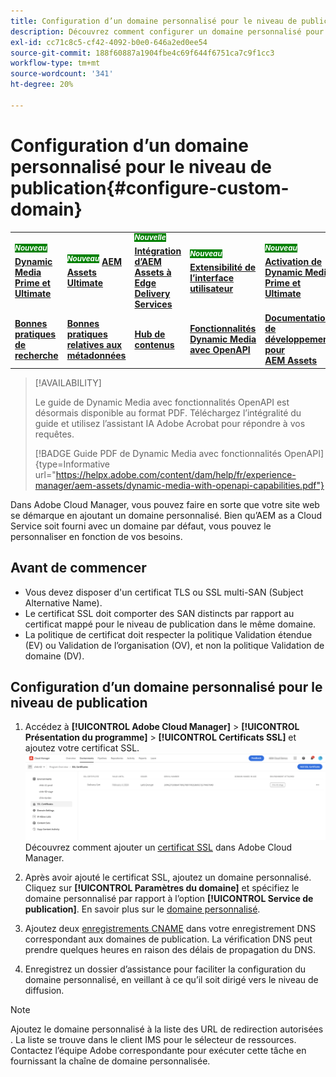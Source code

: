 ```yaml
---
title: Configuration d’un domaine personnalisé pour le niveau de publication
description: Découvrez comment configurer un domaine personnalisé pour le niveau de publication dans Adobe Cloud Manager.
exl-id: cc71c8c5-cf42-4092-b0e0-646a2ed0ee54
source-git-commit: 188f60887a1904fbe4c69f644f6751ca7c9f1cc3
workflow-type: tm+mt
source-wordcount: '341'
ht-degree: 20%

---
```


# Configuration d’un domaine personnalisé pour le niveau de publication{#configure-custom-domain}

<table>
    <tr>
        <td>
            <sup style= "background-color:#008000; color:#FFFFFF; font-weight:bold"><i>Nouveau</i></sup> <a href="/help/assets/dynamic-media/dm-prime-ultimate.md"><b>Dynamic Media Prime et Ultimate</b></a>
        </td>
        <td>
            <sup style= "background-color:#008000; color:#FFFFFF; font-weight:bold"><i>Nouveau</i></sup> <a href="/help/assets/assets-ultimate-overview.md"><b>AEM Assets Ultimate</b></a>
        </td>
        <td>
            <sup style= "background-color:#008000; color:#FFFFFF; font-weight:bold"><i>Nouvelle</i></sup> <a href="/help/assets/integrate-aem-assets-edge-delivery-services.md"><b>Intégration d’AEM Assets à Edge Delivery Services</b></a>
        </td>
        <td>
            <sup style= "background-color:#008000; color:#FFFFFF; font-weight:bold"><i>Nouveau</i></sup> <a href="/help/assets/aem-assets-view-ui-extensibility.md"><b>Extensibilité de l’interface utilisateur</b></a>
        </td>
          <td>
            <sup style= "background-color:#008000; color:#FFFFFF; font-weight:bold"><i>Nouveau</i></sup> <a href="/help/assets/dynamic-media/enable-dynamic-media-prime-and-ultimate.md"><b>Activation de Dynamic Media Prime et Ultimate</b></a>
        </td>
    </tr>
    <tr>
        <td>
            <a href="/help/assets/search-best-practices.md"><b>Bonnes pratiques de recherche</b></a>
        </td>
        <td>
            <a href="/help/assets/metadata-best-practices.md"><b>Bonnes pratiques relatives aux métadonnées</b></a>
        </td>
        <td>
            <a href="/help/assets/product-overview.md"><b>Hub de contenus</b></a>
        </td>
        <td>
            <a href="/help/assets/dynamic-media-open-apis-overview.md"><b>Fonctionnalités Dynamic Media avec OpenAPI</b></a>
        </td>
        <td>
            <a href="https://developer.adobe.com/experience-cloud/experience-manager-apis/"><b>Documentation de développement pour AEM Assets</b></a>
        </td>
    </tr>
</table>

>[!AVAILABILITY]
>
>Le guide de Dynamic Media avec fonctionnalités OpenAPI est désormais disponible au format PDF. Téléchargez l’intégralité du guide et utilisez l’assistant IA Adobe Acrobat pour répondre à vos requêtes.
>
>[!BADGE Guide PDF de Dynamic Media avec fonctionnalités OpenAPI]{type=Informative url="https://helpx.adobe.com/content/dam/help/fr/experience-manager/aem-assets/dynamic-media-with-openapi-capabilities.pdf"}

Dans Adobe Cloud Manager, vous pouvez faire en sorte que votre site web se démarque en ajoutant un domaine personnalisé. Bien qu’AEM as a Cloud Service soit fourni avec un domaine par défaut, vous pouvez le personnaliser en fonction de vos besoins.

## Avant de commencer

* Vous devez disposer d&#39;un certificat TLS ou SSL multi-SAN (Subject Alternative Name).
* Le certificat SSL doit comporter des SAN distincts par rapport au certificat mappé pour le niveau de publication dans le même domaine.
* La politique de certificat doit respecter la politique Validation étendue (EV) ou Validation de l’organisation (OV), et non la politique Validation de domaine (DV).


## Configuration d’un domaine personnalisé pour le niveau de publication

1. Accédez à **[!UICONTROL Adobe Cloud Manager]** > **[!UICONTROL Présentation du programme]** > **[!UICONTROL Certificats SSL]** et ajoutez votre certificat SSL.
   ![image](/help/assets/assets/ssl-certificate.png)
Découvrez comment ajouter un [certificat SSL](/help/implementing/cloud-manager/managing-ssl-certifications/add-ssl-certificate.md) dans Adobe Cloud Manager.

1. Après avoir ajouté le certificat SSL, ajoutez un domaine personnalisé. Cliquez sur **[!UICONTROL Paramètres du domaine]** et spécifiez le domaine personnalisé par rapport à l’option **[!UICONTROL Service de publication]**.
En savoir plus sur le [domaine personnalisé](/help/implementing/cloud-manager/custom-domain-names/add-custom-domain-name.md).

1. Ajoutez deux [enregistrements CNAME](/help/implementing/cloud-manager/custom-domain-names/add-custom-domain-name.md) dans votre enregistrement DNS correspondant aux domaines de publication.
La vérification DNS peut prendre quelques heures en raison des délais de propagation du DNS.

1. Enregistrez un dossier d’assistance pour faciliter la configuration du domaine personnalisé, en veillant à ce qu’il soit dirigé vers le niveau de diffusion.

>[!NOTE]
>
Ajoutez le domaine personnalisé à la liste des URL de redirection autorisées . La liste se trouve dans le client IMS pour le sélecteur de ressources.<br>Contactez l’équipe Adobe correspondante pour exécuter cette tâche en fournissant la chaîne de domaine personnalisée.
